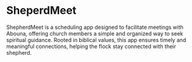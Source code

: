 # SheperdMeet
ShepherdMeet is a scheduling app designed to facilitate meetings with Abouna, offering church members a simple and organized way to seek spiritual guidance. Rooted in biblical values, this app ensures timely and meaningful connections, helping the flock stay connected with their shepherd.
